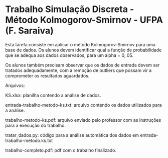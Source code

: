 # Trabalho Simulação Discreta - Método Kolmogorov-Smirnov - UFPA (F. Saraiva)

Esta tarefa consiste em aplicar o método Kolmogorov-Smirnov para uma base de dados. Os alunos devem identificar qual a função de probabilidade que se adequa aos dados observados, para um alpha = 0, 05.

Os alunos também precisam observar que os dados de entrada devem ser tratados adequadamente, com a remoção de outliers que possam vir a comprometer os resultados aguardados.

Arquivos:

KS.xlsx: planilha contendo a análise de dados.

entrada-trabalho-metodo-ks.txt: arquivo contendo os dados utilizados para a análise.

trabalho-metodo-ks.pdf: arquivo enviado pelo professor com as instruções para a execução do trabalho.

tratar_dados.py: código para a análise automática dos dados em entrada-trabalho-metodo.ks.txt

trabalho-completo.pdf: pdf com o trabalho finalizado.
